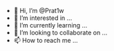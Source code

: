 - 👋 Hi, I’m @Prat1w
- 👀 I’m interested in ...
- 🌱 I’m currently learning ...
- 💞️ I’m looking to collaborate on ...
- 📫 How to reach me ...

<!---
Prat1w/Prat1w is a ✨ special ✨ repository because its `README.md` (this file) appears on your GitHub profile.
You can click the Preview link to take a look at your changes.
--->
